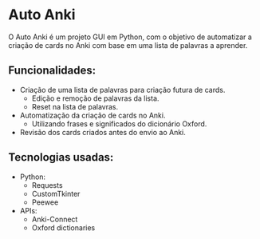 # Auto Anki
 O Auto Anki é um projeto GUI em Python, com o objetivo de automatizar a criação de cards no Anki com base em uma lista de palavras a aprender.
 
## Funcionalidades:
- Criação de uma lista de palavras para criação futura de cards.
  - Edição e remoção de palavras da lista.
  - Reset na lista de palavras.
- Automatização da criação de cards no Anki.
  - Utilizando frases e significados do dicionário Oxford. 
- Revisão dos cards criados antes do envio ao Anki.

## Tecnologias usadas:
- Python:
  - Requests 
  - CustomTkinter 
  - Peewee
- APIs:
	- Anki-Connect 
	- Oxford dictionaries
